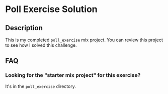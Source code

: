 # Poll Exercise Solution

## Description

This is my completed `poll_exercise` mix project. You can review this project to
see how I solved this challenge.

## FAQ

### Looking for the "starter mix project" for this exercise?

It's in the `poll_exercise` directory.
